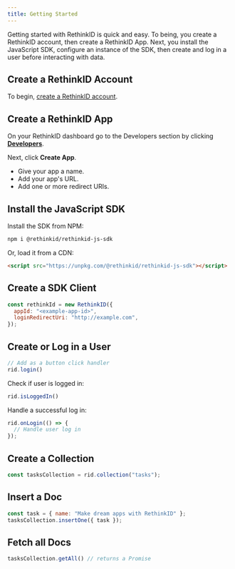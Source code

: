 ```yaml
---
title: Getting Started
---
```


Getting started with RethinkID is quick and easy. To being, you create a RethinkID account, then create a RethinkID App. Next, you install the JavaScript SDK, configure an instance of the SDK, then create and log in a user before interacting with data.

## Create a RethinkID Account

To begin, [create a RethinkID account](https://id.rethinkdb.cloud/login).

## Create a RethinkID App

On your RethinkID dashboard go to the Developers section by clicking [**Developers**](https://id.rethinkdb.cloud/developers).

Next, click **Create App**.

- Give your app a name.
- Add your app's URL.
- Add one or more redirect URIs.

## Install the JavaScript SDK

Install the SDK from NPM:

```bash
npm i @rethinkid/rethinkid-js-sdk
```

Or, load it from a CDN:

```html
<script src="https://unpkg.com/@rethinkid/rethinkid-js-sdk"></script>
```

## Create a SDK Client

```js
const rethinkId = new RethinkID({
  appId: "<example-app-id>",
  loginRedirectUri: "http://example.com",
});
```

## Create or Log in a User

```js
// Add as a button click handler
rid.login()
```

Check if user is logged in:

```js
rid.isLoggedIn()
```

Handle a successful log in:

```js
rid.onLogin(() => {
  // Handle user log in
});
```

## Create a Collection

```js
const tasksCollection = rid.collection("tasks");
```

## Insert a Doc

```js
const task = { name: "Make dream apps with RethinkID" };
tasksCollection.insertOne({ task });
```

## Fetch all Docs

```js
tasksCollection.getAll() // returns a Promise
```